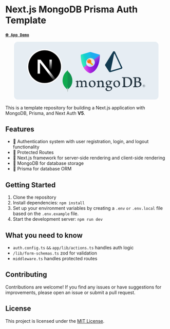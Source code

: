 # Next.js MongoDB Prisma Auth Template

[**`🌐 App Demo`**](https://nextjs-mongodb-prisma-auth-template.vercel.app/)

<p align="center">
<img src="remove_mee.png" width="450">
</p>

This is a template repository for building a Next.js application with MongoDB, Prisma, and Next Auth **V5**.

## Features

- 🚀 Authentication system with user registration, login, and logout functionality
- 🚀 Protected Routes
- 🚀 Next.js framework for server-side rendering and client-side rendering
- 🚀 MongoDB for database storage
- 🚀 Prisma for database ORM

## Getting Started

1. Clone the repository
2. Install dependencies: `npm install`
3. Set up your environment variables by creating a `.env` `or` `.env.local` file based on the `.env.example` file.
4. Start the development server: `npm run dev`

## What you need to know

- `auth.config.ts` `&&` `app/lib/actions.ts` handles auth logic
- `/lib/form-schemas.ts` zod for validation
- `middleware.ts` handles protected routes

## Contributing

Contributions are welcome! If you find any issues or have suggestions for improvements, please open an issue or submit a pull request.

## License

This project is licensed under the [MIT License](LICENSE).
